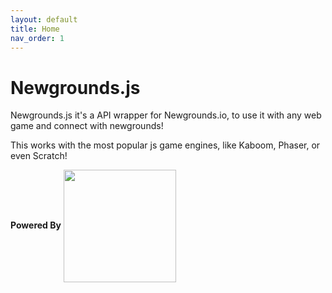 ```yaml
---
layout: default
title: Home
nav_order: 1
---
```


# Newgrounds.js

Newgrounds.js it's a API wrapper for Newgrounds.io, to use it with any web game and connect with newgrounds!

This works with the most popular js game engines, like Kaboom, Phaser, or even Scratch!

**Powered By** [<img width=180 align="center" src="https://www.newgrounds.io/img/ngio_logo.png"></img>](https://newgrounds.io)